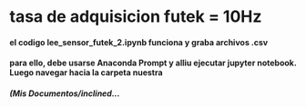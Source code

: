 # tasa de adquisicion futek = 10Hz

#### el codigo lee_sensor_futek_2.ipynb funciona y graba archivos .csv
#### para ello, debe usarse Anaconda Prompt y alliu ejecutar jupyter notebook. Luego navegar hacia la carpeta nuestra
##### (Mis Documentos/inclined...
